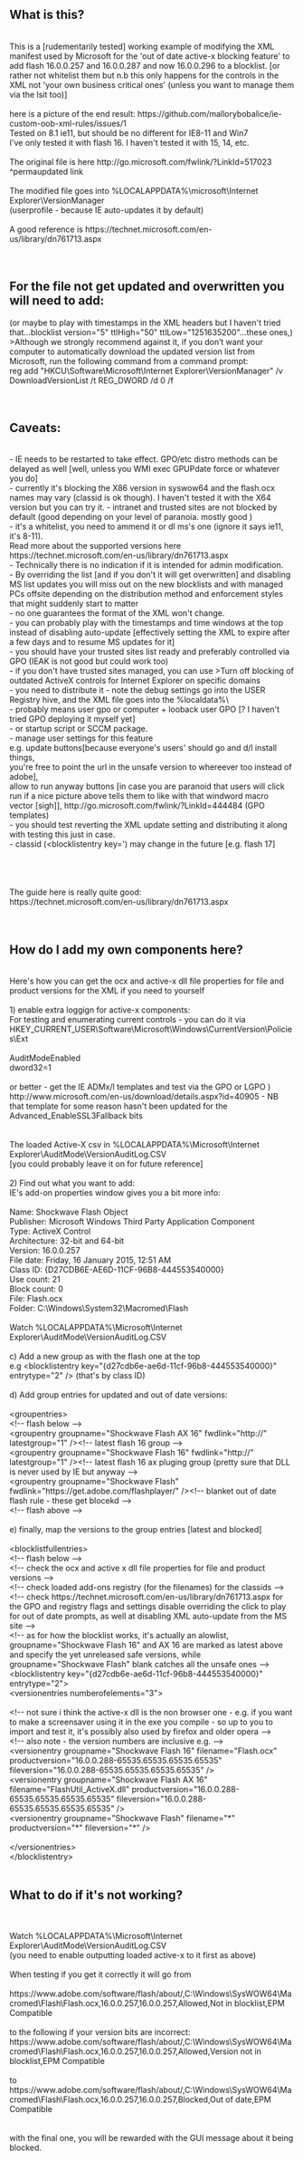 <h2>What is this?</h2><br/>
This is a [rudementarily tested] working example of modifying the XML manifest used by Microsoft for the 'out of date active-x blocking feature' to add flash 16.0.0.257 and 16.0.0.287 and now 16.0.0.296 to a blocklist. [or rather not whitelist them but n.b this only happens for the controls in the XML not 'your own business critical ones' (unless you want to manage them via the lsit too)]<br/>
<br/>
here is a picture of the end result: https://github.com/mallorybobalice/ie-custom-oob-xml-rules/issues/1 <br/>
Tested on 8.1 ie11, but should be no different for IE8-11 and Win7<br/>
I've only tested it with flash 16. I haven't tested it with 15, 14, etc. <br/>
<br/>
The original file is here http://go.microsoft.com/fwlink/?LinkId=517023 <br/>
^permaupdated link<br/>
<br/>
The modified file goes into %LOCALAPPDATA%\microsoft\Internet Explorer\VersionManager<br/>
(userprofile - because IE auto-updates it by default)<br/>
<br/>
A good reference is https://technet.microsoft.com/en-us/library/dn761713.aspx <br/>
<br/>
<br/>
<h2>For the file not get updated and overwritten you will need to add:</h2> (or maybe to play with timestamps in the XML headers but I haven't tried that...blocklist version="5" ttlHigh="50" ttlLow="1251635200"...these ones,)<br/>
	>Although we strongly recommend against it, if you don’t want your computer to automatically download the updated 		version list from Microsoft, run the following command from a command prompt:<br/>
		reg add "HKCU\Software\Microsoft\Internet Explorer\VersionManager" /v DownloadVersionList /t REG_DWORD /d 0 /f<br/>
<br/>
<br/>
<h2>Caveats:</h2><br/>
	- IE needs to be restarted to take effect. GPO/etc distro methods can be delayed as well [well, unless you WMI exec 		GPUPdate force or whatever you do]<br/>
	- currently it's blocking the X86 version in syswow64 and the flash.ocx names may vary (classid is ok though). I haven't tested it with the X64 version but you can try it. 
	- intranet and trusted sites are not blocked by default (good depending on your level of paranoia. mostly good )<br/>
	- it's a whitelist, you need to ammend it or dl ms's one (ignore it says ie11, it's 8-11). <br/>
		Read more about the supported versions here https://technet.microsoft.com/en-us/library/dn761713.aspx <br/>
	- Technically there is no indication if it is intended for admin modification. <br/>
	- By overriding the list [and if you don't it will get overwritten] and disabling MS list updates you will miss out on the new blocklists and with managed PCs offsite depending on the distribution method and enforcement styles that 			might suddenly start to matter<br/>
	- no one guarantees the format of the XML won't change. <br/>
	- you can probably play with the timestamps and time windows at the top instead of disabling auto-update [effectively 	setting the XML to expire after a few days and to resume MS updates for it] <br/>
	- you should have your trusted sites list ready and preferably controlled via GPO (IEAK is not good but could work 		too)<br/>
		- if you don't have trusted sites managed, you can use >Turn off blocking of outdated ActiveX controls for 			Internet Explorer on specific domains<br/>
	- you need to distribute it - note the debug settings go into the USER Registry hive, and the XML file goes into the %localdata%\<br/>
		- probably means user gpo or computer + looback user GPO [? I haven't tried GPO deploying it myself yet]<br/>
	- or startup script or SCCM package.<br/>
	- manage user settings for this feature<br/>
		e.g. update buttons[because everyone's users' should go and d/l install things, <br/>
		you're free to point the url in the unsafe version to whereever too instead of adobe], <br/>
		allow to run anyway buttons [in case you are paranoid that users will click run if a nice picture above tells 		them to like with that windword macro vector [sigh]],  http://go.microsoft.com/fwlink/?LinkId=444484 (GPO templates)<br/>
	- you should test reverting the XML update setting and distributing it along with testing this just in case. <br/>
	- classid (&lt;blocklistentry key=') may change in the future [e.g. flash 17]<br/>
<br/>
<br/>
<br/>
<br/>
The guide here is really quite good: <br/>
https://technet.microsoft.com/en-us/library/dn761713.aspx<br/>
<br/>
<br/>
<h2>How do I add my own components here?</h2><br/>
Here's how you can get the ocx and active-x dll file properties for file and product versions for the XML if you need to yourself<br/>
<br/>
1) enable extra loggign for active-x components:<br/>
For testing and enumerating current controls - you can do it via <br/>
	HKEY_CURRENT_USER\Software\Microsoft\Windows\CurrentVersion\Policies\Ext<br/>
<br/>
	AuditModeEnabled <br/>
	dword32=1<br/>
<br/>
or better - get the IE ADMx/l templates and test via the GPO or LGPO )<br/>
	http://www.microsoft.com/en-us/download/details.aspx?id=40905  - NB that template for some reason hasn't been updated 	for the Advanced_EnableSSL3Fallback bits <br/>
<br/>
<br/>
The loaded Active-X csv in %LOCALAPPDATA%\Microsoft\Internet Explorer\AuditMode\VersionAuditLog.CSV<br/>
[you could probably leave it on for future reference]<br/>
<br/>
2) Find out what you want to add:<br/>
IE's add-on properties window gives you a bit more info:<br/>
<br/>
	Name:                   Shockwave Flash Object<br/>
	Publisher:              Microsoft Windows Third Party Application Component<br/>
	Type:                   ActiveX Control<br/>
	Architecture:           32-bit and 64-bit<br/>
	Version:                16.0.0.257<br/>
	File date:              Friday, 16 January 2015, 12:51 AM<br/>
	Class ID:               {D27CDB6E-AE6D-11CF-96B8-444553540000}<br/>
	Use count:              21<br/>
	Block count:            0<br/>
	File:                   Flash.ocx<br/>
	Folder:                 C:\Windows\System32\Macromed\Flash<br/>
<br/>
Watch  %LOCALAPPDATA%\Microsoft\Internet Explorer\AuditMode\VersionAuditLog.CSV<br/>
<br/>
c) Add a new group as with the flash one at the top <br/>
e.g     &lt;blocklistentry key=&quot;{d27cdb6e-ae6d-11cf-96b8-444553540000}&quot; entrytype=&quot;2&quot; /&gt; (that's by class ID)<br/>
<br/>
d) Add group entries for updated and out of date versions:<br/>
<br/>
  &lt;groupentries&gt;<br/>
  	&lt;!-- flash below --&gt;<br/>
	&lt;groupentry groupname=&quot;Shockwave Flash AX 16&quot; fwdlink=&quot;http://&quot; latestgroup=&quot;1&quot; /&gt;&lt;!-- latest flash 16 group --&gt;<br/>
	&lt;groupentry groupname=&quot;Shockwave Flash 16&quot; fwdlink=&quot;http://&quot; latestgroup=&quot;1&quot; /&gt;&lt;!-- latest flash 16 ax pluging group (pretty sure that DLL is never used by IE but anyway --&gt;<br/>
    &lt;groupentry groupname=&quot;Shockwave Flash&quot; fwdlink=&quot;https://get.adobe.com/flashplayer/&quot; /&gt;&lt;!-- blanket out of date flash rule - these  get blocekd --&gt;<br/>
	&lt;!-- flash above --&gt;<br/>
	<br/>
e) finally, map the versions to the group entries [latest and blocked]<br/>
<br/>
&lt;blocklistfullentries&gt;<br/>
    &lt;!-- flash below --&gt;<br/>
	&lt;!-- check the ocx and active x dll file properties for file and product versions --&gt;<br/>
	&lt;!-- check loaded add-ons registry (for the filenames) for the classids --&gt;<br/>
	&lt;!-- check https://technet.microsoft.com/en-us/library/dn761713.aspx for the GPO and registry flags and settings disable overriding the click to play for out of date prompts, as well at disabling XML auto-update from the MS site --&gt;<br/>
	&lt;!-- as for how the blocklist works, it's actually an alowlist, groupname=&quot;Shockwave Flash 16&quot; and AX 16 are marked as latest above and specify the yet unreleased safe versions, while groupname=&quot;Shockwave Flash&quot; blank catches all the unsafe ones --&gt;<br/>
	&lt;blocklistentry key=&quot;{d27cdb6e-ae6d-11cf-96b8-444553540000}&quot; entrytype=&quot;2&quot;&gt;<br/>
      &lt;versionentries numberofelements=&quot;3&quot;&gt;<br/>
<br/>
		 &lt;!-- not sure i think the active-x dll is the non browser one - e.g. if you want to make a screensaver using it in the exe you compile - so up to you to import and test it, it's possibly also used by firefox and older opera --&gt;<br/>
		 &lt;!-- also note - the version numbers are inclusive e.g. --&gt;<br/>
		 &lt;versionentry groupname=&quot;Shockwave Flash 16&quot; filename=&quot;Flash.ocx&quot; productversion=&quot;16.0.0.288-65535.65535.65535.65535&quot; fileversion=&quot;16.0.0.288-65535.65535.65535.65535&quot; /&gt;<br/>
		  &lt;versionentry groupname=&quot;Shockwave Flash AX 16&quot; filename=&quot;FlashUtil_ActiveX.dll&quot; productversion=&quot;16.0.0.288-65535.65535.65535.65535&quot; fileversion=&quot;16.0.0.288-65535.65535.65535.65535&quot; /&gt;<br/>
		 &lt;versionentry groupname=&quot;Shockwave Flash&quot; filename=&quot;*&quot; productversion=&quot;*&quot; fileversion=&quot;*&quot; /&gt;<br/>
		<br/>
      &lt;/versionentries&gt;<br/>
    &lt;/blocklistentry&gt;<br/>
<br/>
<h2>What to do if it's not working?</h2><br/>
<br/>
Watch  %LOCALAPPDATA%\Microsoft\Internet Explorer\AuditMode\VersionAuditLog.CSV<br/>
(you need to enable outputting loaded active-x to it first as above)<br/>
<br/>
When testing if you get it correctly it will go from<br/>
<br/>
	https://www.adobe.com/software/flash/about/,C:\Windows\SysWOW64\Macromed\Flash\Flash.ocx,16.0.0.257,16.0.0.257,Allowed,Not in blocklist,EPM 	Compatible<br/>
<br/>
to the following if your version bits are incorrect:<br/>
	https://www.adobe.com/software/flash/about/,C:\Windows\SysWOW64\Macromed\Flash\Flash.ocx,16.0.0.257,16.0.0.257,Allowed,Version not in blocklist,EPM 	Compatible<br/>
<br/>
to <br/>
	https://www.adobe.com/software/flash/about/,C:\Windows\SysWOW64\Macromed\Flash\Flash.ocx,16.0.0.257,16.0.0.257,Blocked,Out of date,EPM Compatible<br/>
<br/>
	<br/>
with the final one, you will be rewarded with the GUI message about it being blocked. <br/>
	<br/>
